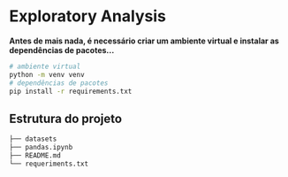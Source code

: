 # Exploratory Analysis


**Antes de mais nada, é necessário criar um ambiente virtual e instalar as dependências de pacotes...**

```bash
# ambiente virtual
python -m venv venv
# dependências de pacotes
pip install -r requirements.txt
```

## Estrutura do projeto

```bash
├── datasets 
├── pandas.ipynb 
├── README.md
└── requeriments.txt
```
